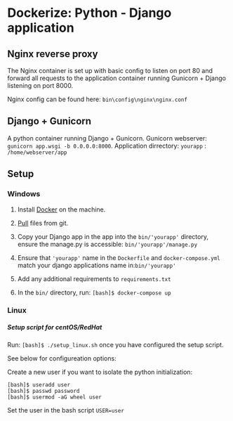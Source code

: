 # Dockerize: Python - Django application

## Nginx reverse proxy

The Nginx container is set up with basic config to listen on port 80 and forward all requests to the application container running Gunicorn + Django listening on port 8000.

Nginx config can be found here:  `bin\config\nginx\nginx.conf`

## Django + Gunicorn

A python container running Django + Gunicorn. Gunicorn webserver:  `gunicorn app.wsgi -b 0.0.0.0:8000`. Application dirrectory: `yourapp` : `/home/webserver/app`

## Setup

### Windows

1. Install [Docker](https://docs.docker.com/install/) on the machine.

2. [Pull](https://github.com/Axiomvp/docker-nginx-gunicorn-django.git) files from git.

3. Copy your Django app in the app into the `bin/'yourapp'` directory, ensure the manage.py is accessible: `bin/'yourapp'/manage.py`

4. Ensure that `'yourapp'` name in the `Dockerfile` and `docker-compose.yml`  match your django applications name in:`bin/'yourapp'`

5. Add any additional requirements to `requirements.txt`

6. In the `bin/` directory, run: `[bash]$ docker-compose up`

### Linux

##### Setup script for centOS/RedHat

Run: `[bash]$ ./setup_linux.sh` once you have configured the setup script.

See below for configureation options:

Create a new user if you want to isolate the python initialization:

    [bash]$ useradd user
    [bash]$ passwd password
    [bash]$ usermod -aG wheel user

Set the user in the bash script `USER=user`
